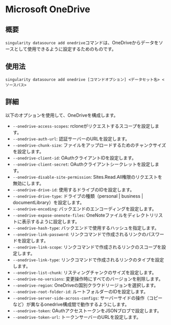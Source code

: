 # Microsoft OneDrive

## 概要

`singularity datasource add onedrive`コマンドは、OneDriveからデータをソースとして使用できるように設定するためのものです。

## 使用法

```
singularity datasource add onedrive [コマンドオプション] <データセット名> <ソースパス>
```

## 詳細

以下のオプションを使用して、OneDriveを構成します。

- `--onedrive-access-scopes`: rcloneがリクエストするスコープを設定します。
- `--onedrive-auth-url`: 認証サーバーのURLを設定します。
- `--onedrive-chunk-size`: ファイルをアップロードするためのチャンクサイズを設定します。
- `--onedrive-client-id`: OAuthクライアントIDを設定します。
- `--onedrive-client-secret`: OAuthクライアントシークレットを設定します。
- `--onedrive-disable-site-permission`: Sites.Read.All権限のリクエストを無効にします。
- `--onedrive-drive-id`: 使用するドライブのIDを設定します。
- `--onedrive-drive-type`: ドライブの種類（personal | business | documentLibrary）を設定します。
- `--onedrive-encoding`: バックエンドのエンコーディングを設定します。
- `--onedrive-expose-onenote-files`: OneNoteファイルをディレクトリリストに表示するように設定します。
- `--onedrive-hash-type`: バックエンドで使用するハッシュを指定します。
- `--onedrive-link-password`: リンクコマンドで作成されるリンクのパスワードを設定します。
- `--onedrive-link-scope`: リンクコマンドで作成されるリンクのスコープを設定します。
- `--onedrive-link-type`: リンクコマンドで作成されるリンクのタイプを設定します。
- `--onedrive-list-chunk`: リスティングチャンクのサイズを設定します。
- `--onedrive-no-versions`: 変更操作時にすべてのバージョンを削除します。
- `--onedrive-region`: OneDriveの国別クラウドリージョンを選択します。
- `--onedrive-root-folder-id`: ルートフォルダーのIDを設定します。
- `--onedrive-server-side-across-configs`: サーバーサイドの操作（コピーなど）が異なるonedrive構成間で動作するようにします。
- `--onedrive-token`: OAuthアクセストークンをJSONブロブで設定します。
- `--onedrive-token-url`: トークンサーバーのURLを設定します。